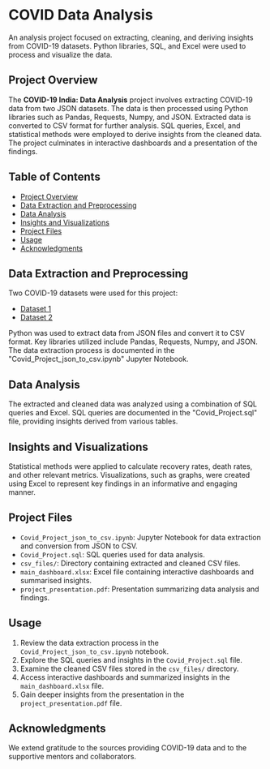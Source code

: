 # COVID Data Analysis

An analysis project focused on extracting, cleaning, and deriving insights from COVID-19 datasets. Python libraries, SQL, and Excel were used to process and visualize the data.

## Project Overview

The **COVID-19 India: Data Analysis** project involves extracting COVID-19 data from two JSON datasets. The data is then processed using Python libraries such as Pandas, Requests, Numpy, and JSON. Extracted data is converted to CSV format for further analysis. SQL queries, Excel, and statistical methods were employed to derive insights from the cleaned data. The project culminates in interactive dashboards and a presentation of the findings.

## Table of Contents

- [Project Overview](#project-overview)
- [Data Extraction and Preprocessing](#data-extraction-and-preprocessing)
- [Data Analysis](#data-analysis)
- [Insights and Visualizations](#insights-and-visualizations)
- [Project Files](#project-files)
- [Usage](#usage)
- [Acknowledgments](#acknowledgments)

## Data Extraction and Preprocessing

Two COVID-19 datasets were used for this project:
- [Dataset 1](https://data.covid19india.org/v4/min/data.min.json)
- [Dataset 2](https://data.covid19india.org/v4/min/timeseries.min.json)

Python was used to extract data from JSON files and convert it to CSV format. Key libraries utilized include Pandas, Requests, Numpy, and JSON. The data extraction process is documented in the "Covid_Project_json_to_csv.ipynb" Jupyter Notebook.

## Data Analysis

The extracted and cleaned data was analyzed using a combination of SQL queries and Excel. SQL queries are documented in the "Covid_Project.sql" file, providing insights derived from various tables.

## Insights and Visualizations

Statistical methods were applied to calculate recovery rates, death rates, and other relevant metrics. Visualizations, such as graphs, were created using Excel to represent key findings in an informative and engaging manner.

## Project Files

- `Covid_Project_json_to_csv.ipynb`: Jupyter Notebook for data extraction and conversion from JSON to CSV.
- `Covid_Project.sql`: SQL queries used for data analysis.
- `csv_files/`: Directory containing extracted and cleaned CSV files.
- `main_dashboard.xlsx`: Excel file containing interactive dashboards and summarised insights.
- `project_presentation.pdf`: Presentation summarizing data analysis and findings.

## Usage

1. Review the data extraction process in the `Covid_Project_json_to_csv.ipynb` notebook.
2. Explore the SQL queries and insights in the `Covid_Project.sql` file.
3. Examine the cleaned CSV files stored in the `csv_files/` directory.
4. Access interactive dashboards and summarized insights in the `main_dashboard.xlsx` file.
5. Gain deeper insights from the presentation in the `project_presentation.pdf` file.

## Acknowledgments

We extend gratitude to the sources providing COVID-19 data and to the supportive mentors and collaborators.

